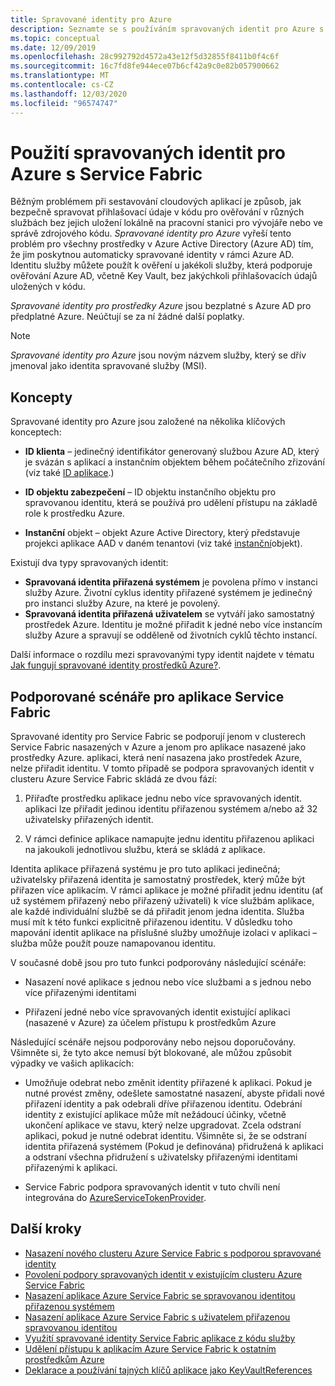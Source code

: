 ```yaml
---
title: Spravované identity pro Azure
description: Seznamte se s používáním spravovaných identit pro Azure s Service Fabric.
ms.topic: conceptual
ms.date: 12/09/2019
ms.openlocfilehash: 28c992792d4572a43e12f5d32855f8411b0f4c6f
ms.sourcegitcommit: 16c7fd8fe944ece07b6cf42a9c0e82b057900662
ms.translationtype: MT
ms.contentlocale: cs-CZ
ms.lasthandoff: 12/03/2020
ms.locfileid: "96574747"
---
```

# <a name="using-managed-identities-for-azure-with-service-fabric"></a>Použití spravovaných identit pro Azure s Service Fabric

Běžným problémem při sestavování cloudových aplikací je způsob, jak bezpečně spravovat přihlašovací údaje v kódu pro ověřování v různých službách bez jejich uložení lokálně na pracovní stanici pro vývojáře nebo ve správě zdrojového kódu. *Spravované identity pro Azure* vyřeší tento problém pro všechny prostředky v Azure Active Directory (Azure AD) tím, že jim poskytnou automaticky spravované identity v rámci Azure AD. Identitu služby můžete použít k ověření u jakékoli služby, která podporuje ověřování Azure AD, včetně Key Vault, bez jakýchkoli přihlašovacích údajů uložených v kódu.

*Spravované identity pro prostředky Azure* jsou bezplatné s Azure AD pro předplatné Azure. Neúčtují se za ní žádné další poplatky.

> [!NOTE]
> *Spravované identity pro Azure* jsou novým názvem služby, který se dřív jmenoval jako identita spravované služby (MSI).

## <a name="concepts"></a>Koncepty

Spravované identity pro Azure jsou založené na několika klíčových konceptech:

- **ID klienta** – jedinečný identifikátor generovaný službou Azure AD, který je svázán s aplikací a instančním objektem během počátečního zřizování (viz také [ID aplikace](../active-directory/develop/developer-glossary.md#application-id-client-id).)

- **ID objektu zabezpečení** – ID objektu instančního objektu pro spravovanou identitu, která se používá pro udělení přístupu na základě role k prostředku Azure.

- **Instanční** objekt – objekt Azure Active Directory, který představuje projekci aplikace AAD v daném tenantovi (viz také [instanční](../active-directory/develop/developer-glossary.md#service-principal-object)objekt).

Existují dva typy spravovaných identit:

- **Spravovaná identita přiřazená systémem** je povolena přímo v instanci služby Azure.  Životní cyklus identity přiřazené systémem je jedinečný pro instanci služby Azure, na které je povolený.
- **Spravovaná identita přiřazená uživatelem** se vytváří jako samostatný prostředek Azure. Identitu je možné přiřadit k jedné nebo více instancím služby Azure a spravují se odděleně od životních cyklů těchto instancí.

Další informace o rozdílu mezi spravovanými typy identit najdete v tématu [Jak fungují spravované identity prostředků Azure?](../active-directory/managed-identities-azure-resources/overview.md#managed-identity-types).

## <a name="supported-scenarios-for-service-fabric-applications"></a>Podporované scénáře pro aplikace Service Fabric

Spravované identity pro Service Fabric se podporují jenom v clusterech Service Fabric nasazených v Azure a jenom pro aplikace nasazené jako prostředky Azure. aplikaci, která není nasazena jako prostředek Azure, nelze přiřadit identitu. V tomto případě se podpora spravovaných identit v clusteru Azure Service Fabric skládá ze dvou fází:

1. Přiřaďte prostředku aplikace jednu nebo více spravovaných identit. aplikaci lze přiřadit jedinou identitu přiřazenou systémem a/nebo až 32 uživatelsky přiřazených identit.

2. V rámci definice aplikace namapujte jednu identitu přiřazenou aplikaci na jakoukoli jednotlivou službu, která se skládá z aplikace.

Identita aplikace přiřazená systému je pro tuto aplikaci jedinečná; uživatelsky přiřazená identita je samostatný prostředek, který může být přiřazen více aplikacím. V rámci aplikace je možné přiřadit jednu identitu (ať už systémem přiřazený nebo přiřazený uživateli) k více službám aplikace, ale každé individuální službě se dá přiřadit jenom jedna identita. Služba musí mít k této funkci explicitně přiřazenou identitu. V důsledku toho mapování identit aplikace na příslušné služby umožňuje izolaci v aplikaci – služba může použít pouze namapovanou identitu.  

V současné době jsou pro tuto funkci podporovány následující scénáře:

- Nasazení nové aplikace s jednou nebo více službami a s jednou nebo více přiřazenými identitami

- Přiřazení jedné nebo více spravovaných identit existující aplikaci (nasazené v Azure) za účelem přístupu k prostředkům Azure

Následující scénáře nejsou podporovány nebo nejsou doporučovány. Všimněte si, že tyto akce nemusí být blokované, ale můžou způsobit výpadky ve vašich aplikacích:

- Umožňuje odebrat nebo změnit identity přiřazené k aplikaci. Pokud je nutné provést změny, odešlete samostatné nasazení, abyste přidali nové přiřazení identity a pak odebrali dříve přiřazenou identitu. Odebrání identity z existující aplikace může mít nežádoucí účinky, včetně ukončení aplikace ve stavu, který nelze upgradovat. Zcela odstraní aplikaci, pokud je nutné odebrat identitu. Všimněte si, že se odstraní identita přiřazená systémem (Pokud je definována) přidružená k aplikaci a odstraní všechna přidružení s uživatelsky přiřazenými identitami přiřazenými k aplikaci.

- Service Fabric podpora spravovaných identit v tuto chvíli není integrována do [AzureServiceTokenProvider](../key-vault/general/service-to-service-authentication.md).

## <a name="next-steps"></a>Další kroky

- [Nasazení nového clusteru Azure Service Fabric s podporou spravované identity](./configure-new-azure-service-fabric-enable-managed-identity.md)
- [Povolení podpory spravovaných identit v existujícím clusteru Azure Service Fabric](./configure-existing-cluster-enable-managed-identity-token-service.md)
- [Nasazení aplikace Azure Service Fabric se spravovanou identitou přiřazenou systémem](./how-to-deploy-service-fabric-application-system-assigned-managed-identity.md)
- [Nasazení aplikace Azure Service Fabric s uživatelem přiřazenou spravovanou identitou](./how-to-deploy-service-fabric-application-user-assigned-managed-identity.md)
- [Využití spravované identity Service Fabric aplikace z kódu služby](./how-to-managed-identity-service-fabric-app-code.md)
- [Udělení přístupu k aplikacím Azure Service Fabric k ostatním prostředkům Azure](./how-to-grant-access-other-resources.md)
- [Deklarace a používání tajných klíčů aplikace jako KeyVaultReferences](./service-fabric-keyvault-references.md)
